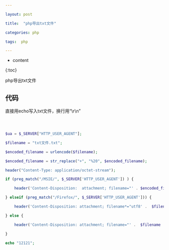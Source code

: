 ---
layout: post
title:  "php导出txt文件"
categories: php
tags:  php
---

* content
{:toc}

php导出txt文件

<!--excerpt-->

## 代码
直接用echo写入txt文件，换行用“\r\n”

```php

$ua = $_SERVER["HTTP_USER_AGENT"];
$filename = "txt文件.txt";
$encoded_filename = urlencode($filename);
$encoded_filename = str_replace("+", "%20", $encoded_filename);
header("Content-Type: application/octet-stream");
if (preg_match("/MSIE/", $_SERVER['HTTP_USER_AGENT']) ) {
    header('Content-Disposition:  attachment; filename="' . $encoded_filename . '"');
} elseif (preg_match("/Firefox/", $_SERVER['HTTP_USER_AGENT'])) {
    header('Content-Disposition: attachment; filename*="utf8' .  $filename . '"');
} else {
    header('Content-Disposition: attachment; filename="' .  $filename . '"');
}
echo "12121";

```


